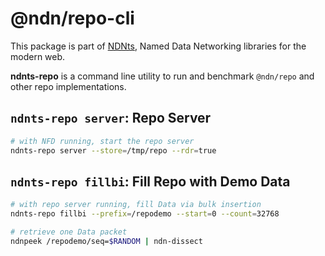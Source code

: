 # @ndn/repo-cli

This package is part of [NDNts](https://yoursunny.com/p/NDNts/), Named Data Networking libraries for the modern web.

**ndnts-repo** is a command line utility to run and benchmark `@ndn/repo` and other repo implementations.

## `ndnts-repo server`: Repo Server

```bash
# with NFD running, start the repo server
ndnts-repo server --store=/tmp/repo --rdr=true
```

## `ndnts-repo fillbi`: Fill Repo with Demo Data

```bash
# with repo server running, fill Data via bulk insertion
ndnts-repo fillbi --prefix=/repodemo --start=0 --count=32768

# retrieve one Data packet
ndnpeek /repodemo/seq=$RANDOM | ndn-dissect
```
